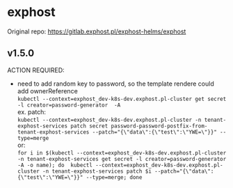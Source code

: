 # exphost
Original repo: https://gitlab.exphost.pl/exphost-helms/exphost

## v1.5.0
ACTION REQUIRED:
  - need to add random key to password, so the template rendere could add ownerReference  
    `kubectl --context=exphost_dev-k8s-dev.exphost.pl-cluster get secret -l creator=password-generator  -A`  
    ex. patch:  
    `kubectl --context=exphost_dev-k8s-dev.exphost.pl-cluster -n tenant-exphost-services patch secret password-password-postfix-from-tenant-exphost-services --patch="{\"data\":{\"test\":\"YWE=\"}}" --type=merge`  
    or:  
    `for i in $(kubectl --context=exphost_dev-k8s-dev.exphost.pl-cluster -n tenant-exphost-services get secret -l creator=password-generator  -A -o name); do  kubectl --context=exphost_dev-k8s-dev.exphost.pl-cluster -n tenant-exphost-services patch $i --patch="{\"data\":{\"test\":\"YWE=\"}}" --type=merge; done`

